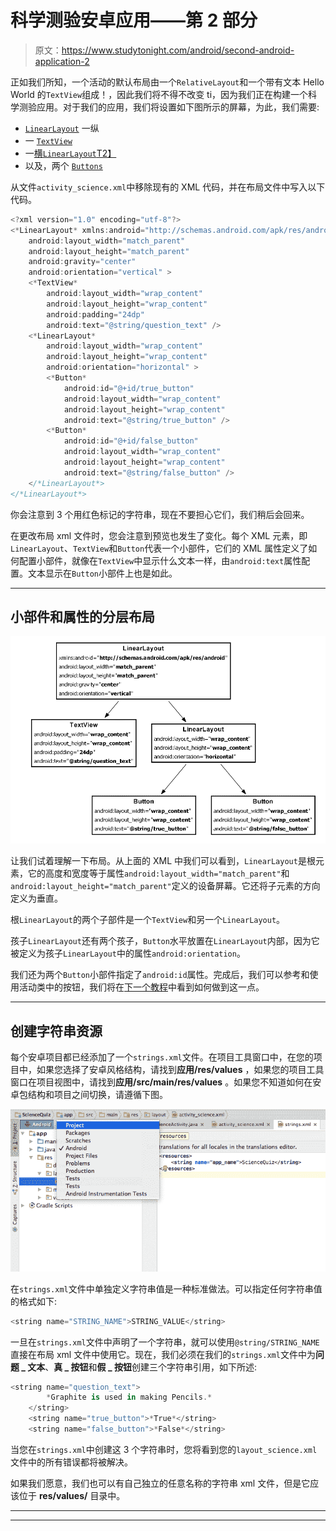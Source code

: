 # 科学测验安卓应用——第 2 部分

> 原文：<https://www.studytonight.com/android/second-android-application-2>

正如我们所知，一个活动的默认布局由一个`RelativeLayout`和一个带有文本 Hello World 的`TextView`组成！，因此我们将不得不改变 ti，因为我们正在构建一个科学测验应用。对于我们的应用，我们将设置如下图所示的屏幕，为此，我们需要:

*   [`LinearLayout`](linear-layout-in-android) 一纵
*   一 [`TextView`](android-textview)
*   一[横`LinearLayout`T2】](linear-layout-in-android)
*   以及，两个 [`Buttons`](android-button-view)

从文件`activity_science.xml`中移除现有的 XML 代码，并在布局文件中写入以下代码。

```kt
<?xml version="1.0" encoding="utf-8"?>
<*LinearLayout* xmlns:android="http://schemas.android.com/apk/res/android"
    android:layout_width="match_parent"
    android:layout_height="match_parent"
    android:gravity="center"
    android:orientation="vertical" >
    <*TextView*
        android:layout_width="wrap_content"
        android:layout_height="wrap_content"
        android:padding="24dp"
        android:text="@string/question_text" />
    <*LinearLayout*
        android:layout_width="wrap_content"
        android:layout_height="wrap_content"
        android:orientation="horizontal" >
        <*Button*
            android:id="@+id/true_button"
            android:layout_width="wrap_content"
            android:layout_height="wrap_content"
            android:text="@string/true_button" />
        <*Button*
            android:id="@+id/false_button"
            android:layout_width="wrap_content"
            android:layout_height="wrap_content"
            android:text="@string/false_button" />
    </*LinearLayout*>
</*LinearLayout*>
```

你会注意到 3 个用红色标记的字符串，现在不要担心它们，我们稍后会回来。

在更改布局 xml 文件时，您会注意到预览也发生了变化。每个 XML 元素，即`LinearLayout`、`TextView`和`Button`代表一个小部件，它们的 XML 属性定义了如何配置小部件，就像在`TextView`中显示什么文本一样，由`android:text`属性配置。文本显示在`Button`小部件上也是如此。

* * *

## 小部件和属性的分层布局

![Science Quiz Android App development](img/3cebac8ecbefe57cf97a7cdd5901347d.png)

让我们试着理解一下布局。从上面的 XML 中我们可以看到，`LinearLayout`是根元素，它的高度和宽度等于属性`android:layout_width="match_parent"`和`android:layout_height="match_parent"`定义的设备屏幕。它还将子元素的方向定义为垂直。

根`LinearLayout`的两个子部件是一个`TextView`和另一个`LinearLayout`。

孩子`LinearLayout`还有两个孩子，`Button`水平放置在`LinearLayout`内部，因为它被定义为孩子`LinearLayout`中的属性`android:orientation`。

我们还为两个`Button`小部件指定了`android:id`属性。完成后，我们可以参考和使用活动类中的按钮，我们将在[下一个教程](second-android-application-3)中看到如何做到这一点。

* * *

## 创建字符串资源

每个安卓项目都已经添加了一个`strings.xml`文件。在项目工具窗口中，在您的项目中，如果您选择了安卓风格结构，请找到**应用/res/values** ，如果您的项目工具窗口在项目视图中，请找到**应用/src/main/res/values** 。如果您不知道如何在安卓包结构和项目之间切换，请遵循下图。

![Science Quiz Android App development](img/7f4bf7257ab98c67c8eb64a34874dcbe.png)

在`strings.xml`文件中单独定义字符串值是一种标准做法。可以指定任何字符串值的格式如下:

```kt
<string name="STRING_NAME">STRING_VALUE</string>
```

一旦在`strings.xml`文件中声明了一个字符串，就可以使用`@string/STRING_NAME`直接在布局 xml 文件中使用它。现在，我们必须在我们的`strings.xml`文件中为**问题 _ 文本**、**真 _ 按钮**和**假 _ 按钮**创建三个字符串引用，如下所述:

```kt
<string name="question_text">
        *Graphite is used in making Pencils.*
    </string>
    <string name="true_button">*True*</string>
    <string name="false_button">*False*</string>
```

当您在`strings.xml`中创建这 3 个字符串时，您将看到您的`layout_science.xml`文件中的所有错误都将被解决。

如果我们愿意，我们也可以有自己独立的任意名称的字符串 xml 文件，但是它应该位于 **res/values/** 目录中。

* * *

* * *